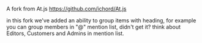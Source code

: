 A fork from At.js
https://github.com/ichord/At.js

in this fork we've added an ability to group items with heading, for example you can group members in "@" mention list, didn't get it? think about Editors, Customers and Admins in mention list.
